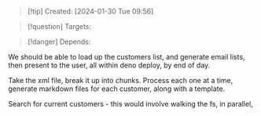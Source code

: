 
>[!tip] Created: [2024-01-30 Tue 09:56]

>[!question] Targets: 

>[!danger] Depends: 

We should be able to load up the customers list, and generate email lists, then present to the user, all within deno deploy, by end of day.

Take the xml file, break it up into chunks.  Process each one at a time, generate markdown files for each customer, along with a template.

Search for current customers - this would involve walking the fs, in parallel, 

